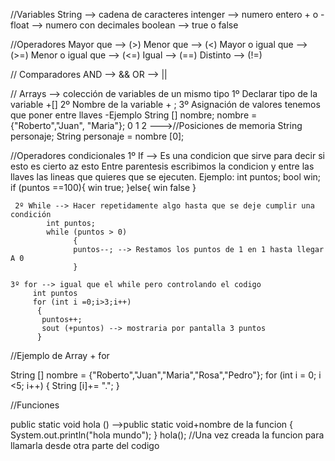//Variables
    String --> cadena de caracteres
    intenger --> numero entero + o - 
    float --> numero con decimales
    boolean --> true o false
    
//Operadores
    Mayor que --> (>)
    Menor que --> (<)
    Mayor o igual que --> (>=)
    Menor o igual que --> (<=)
    Igual --> (==)
    Distinto --> (!=)
  
// Comparadores
      AND --> &&
      OR --> ||
    
    
// Arrays --> colección de variables de un mismo tipo
      1º Declarar tipo de la variable +[]
      2º Nombre de la variable + ;
      3º Asignación de valores tenemos que poner entre llaves
            -Ejemplo
                String [] nombre;
                nombre = {"Roberto","Juan", "Maria"};
                               0        1        2   --->//Posiciones de memoria
                String personaje;
                String personaje = nombre [0];
                
//Operadores condicionales
     1º If --> Es una condicion que sirve para decir si esto es cierto az  esto 
               Entre parentesis escribimos la condicion y entre las llaves las lineas que quieres que se ejecuten.
                    Ejemplo:
                         int puntos;
                         bool win;
                              if (puntos ==100){
                                    win true;
                               }else{
                                   win false
                              }                          
     
     2º While --> Hacer repetidamente algo hasta que se deje cumplir una condición
            int puntos;
            while (puntos > 0)
                  {
                  puntos--; --> Restamos los puntos de 1 en 1 hasta llegar A 0
                  }
    
    3º for --> igual que el while pero controlando el codigo
         int puntos
         for (int i =0;i>3;i++)
          {
           puntos++;
           sout (+puntos) --> mostraria por pantalla 3 puntos
          } 
          
 //Ejemplo de Array + for
  
   String [] nombre = {"Roberto","Juan","Maria","Rosa","Pedro"};
   for (int i = 0; i <5; i++)
        {
        String [i]+= ".";
        }
      
//Funciones
 
 public static void hola () -->public static void+nombre de la funcion
            {
            System.out.println("hola mundo");
            }
   hola();  //Una vez creada la funcion para llamarla desde otra parte del codigo 
